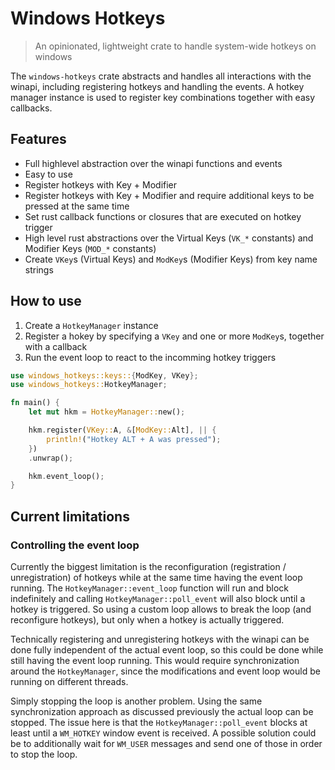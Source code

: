 # Windows Hotkeys
> An opinionated, lightweight crate to handle system-wide hotkeys on windows

The `windows-hotkeys` crate abstracts and handles all interactions with the winapi, including 
registering hotkeys and handling the events. A hotkey manager instance is used to register key
combinations together with easy callbacks.

## Features
- Full highlevel abstraction over the winapi functions and events
- Easy to use
- Register hotkeys with Key + Modifier
- Register hotkeys with Key + Modifier and require additional keys to be pressed at the same time
- Set rust callback functions or closures that are executed on hotkey trigger
- High level rust abstractions over the Virtual Keys (`VK_*` constants) and Modifier Keys 
  (`MOD_*` constants)
- Create `VKey`s (Virtual Keys) and `ModKey`s (Modifier Keys) from key name strings

## How to use

1. Create a `HotkeyManager` instance
2. Register a hokey by specifying a `VKey` and one or more `ModKey`s, together with a callback
3. Run the event loop to react to the incomming hotkey triggers

```rust
use windows_hotkeys::keys::{ModKey, VKey};
use windows_hotkeys::HotkeyManager;

fn main() {
    let mut hkm = HotkeyManager::new();

    hkm.register(VKey::A, &[ModKey::Alt], || {
        println!("Hotkey ALT + A was pressed");
    })
    .unwrap();

    hkm.event_loop();
}
```

## Current limitations

### Controlling the event loop
Currently the biggest limitation is the reconfiguration (registration / unregistration) of hotkeys 
while at the same time having the event loop running. The `HotkeyManager::event_loop` function will
run and block indefinitely and calling `HotkeyManager::poll_event` will also block until a hotkey 
is triggered. So using a custom loop allows to break the loop (and reconfigure hotkeys), but only 
when a hotkey is actually triggered.

Technically registering and unregistering hotkeys with the winapi can be done fully independent of 
the actual event loop, so this could be done while still having the event loop running. This would
require synchronization around the `HotkeyManager`, since the modifications and event loop would be
running on different threads.

Simply stopping the loop is another problem. Using the same synchronization approach as discussed 
previously the actual loop can be stopped. The issue here is that the `HotkeyManager::poll_event` 
blocks at least until a `WM_HOTKEY` window event is received. A possible solution could be to 
additionally wait for `WM_USER` messages and send one of those in order to stop the loop.
